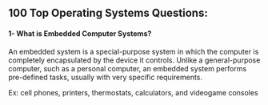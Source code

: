 ## 100 Top Operating Systems Questions:


#### 1- What is Embedded Computer Systems? 

An embedded system is a special-purpose system in which the computer 
is completely encapsulated by the device it controls. Unlike a general-purpose computer,
such as a personal computer, an embedded system performs pre-defined tasks, usually with very specific requirements.

Ex: cell phones, printers, thermostats, calculators, and videogame consoles

